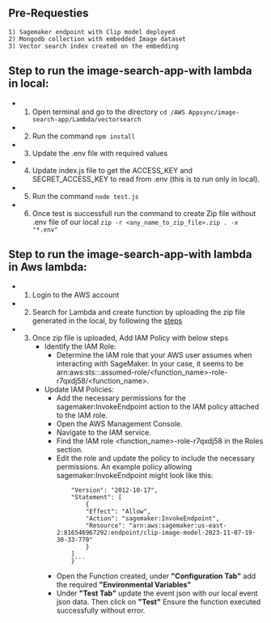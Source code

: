 ## Pre-Requesties
    1) Sagemaker endpoint with Clip model deployed
    2) Mongodb collection with embedded Image dataset
    3) Vector search index created on the embedding 

## Step to run the image-search-app-with lambda in local:
   * 1. Open terminal and go to the directory 
        ```cd /AWS Appsync/image-search-app/Lambda/vectorsearch```
   * 2. Run the command
        ``` npm install ```
   * 3. Update the .env file with required values
   * 4. Update index.js file to get the ACCESS_KEY and SECRET_ACCESS_KEY to read from .env (this is to run only in local).
   * 5. Run the command 
        ```node test.js```
   * 6. Once test is successfull run the command to create Zip file without .env file of our local
        ```zip -r <any_name_to_zip_file>.zip . -x "*.env"```

## Step to run the image-search-app-with lambda in Aws lambda:
   * 1. Login to the AWS account
   * 2. Search for Lambda and create function by uploading the zip file generated in the local, by following the [steps](https://docs.aws.amazon.com/lambda/latest/dg/nodejs-package.html)
   * 3. Once zip file is uploaded, Add IAM Policy with below steps
        - Identify the IAM Role:
            - Determine the IAM role that your AWS user assumes when interacting with SageMaker. In your case, it seems to be arn:aws:sts::<userId>:assumed-role/<function_name>-role-r7qxdj58/<function_name>.
        - Update IAM Policies:
            - Add the necessary permissions for the sagemaker:InvokeEndpoint action to the IAM policy attached to the IAM role.
            - Open the AWS Management Console.
            - Navigate to the IAM service.
            - Find the IAM role <function_name>-role-r7qxdj58 in the Roles section.
            - Edit the role and update the policy to include the necessary permissions. An example policy allowing sagemaker:InvokeEndpoint might look like this:
                ```{
                    "Version": "2012-10-17",
                    "Statement": [
                        {
                        "Effect": "Allow",
                        "Action": "sagemaker:InvokeEndpoint",
                        "Resource": "arn:aws:sagemaker:us-east-2:816546967292:endpoint/clip-image-model-2023-11-07-19-30-33-770"
                        }
                    ]
                    }```
            - Open the Function created, under **"Configuration Tab"** add the required **"Environmental Variables"**
            - Under **"Test Tab"** update the event json with our local event json data. Then click on **"Test"** Ensure the function executed successfully without error.

